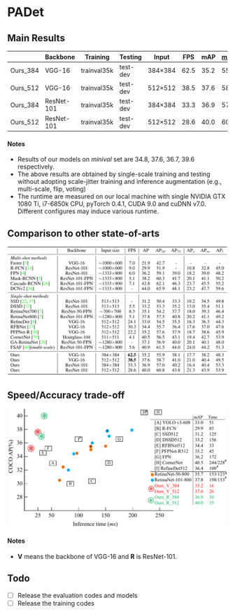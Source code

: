 # PADet

## Main Results

|          | Backbone   | Training    | Testing  | Input     | FPS  | mAP  | mAP@0.5 | mAP@0.75 | mAP@S | mAP@M | mAP@L |
| -------- | ---------- | ----------- | -------- | -------------- | ---- | ---- | ------- | -------- | ----- | ----- | ----- |
| Ours_384 | VGG-16     | trainval35k | test-dev | 384×384 | 62.5 | 35.2 | 55.9    | 38.1     | 17.7  | 38.2  | 48.3  |
| Ours_512 | VGG-16     | trainval35k | test-dev | 512×512 | 38.5 | 37.6 | 58.7    | 41.0     | 21.0  | 40.4  | 49.5  |
| Ours_384 | ResNet-101 | trainval35k | test-dev | 384×384 | 33.3 | 36.9 | 57.0    | 40.2     | 16.4  | 40.4  | 53.3  |
| Ours_512 | ResNet-101 | trainval35k | test-dev | 512×512 | 28.6 | 40.0 | 60.8    | 43.8     | 21.3  | 43.9  | 53.9  |
#### Notes

- Results of our models on $\textit{minival}$ set are 34.8, 37.6, 36.7, 39.6 respectively.
- The above results are obtained by single-scale training and testing without adopting scale-jitter training and inference augmentation (e.g., multi-scale, flip, voting)
- The runtime are measured on our local machine with single NVIDIA GTX 1080 Ti, i7-6850k CPU, pyTorch 0.4.1, CUDA 9.0 and cuDNN v7.0. Different configures may induce various runtime. 

## Comparison to other state-of-arts

<img src='images\results.png' width='800'>

## Speed/Accuracy trade-off

<img src='images\speed.png' width='800'>

#### Notes

- **V** means the backbone of VGG-16 and **R** is ResNet-101.

## Todo
- [ ] Release the evaluation codes and models
- [ ] Release the training codes
